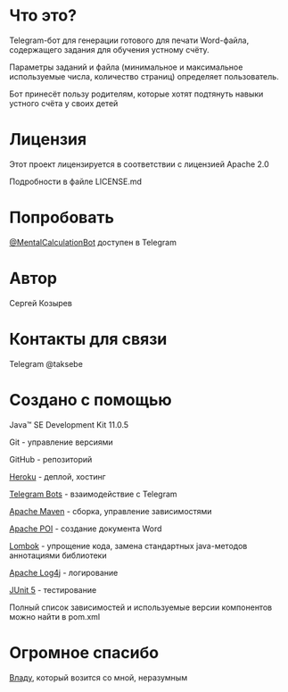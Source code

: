# Что это?

Telegram-бот для генерации готового для печати Word-файла, содержащего задания для обучения устному счёту.

Параметры заданий и файла (минимальное и максимальное используемые числа, количество страниц) определяет пользователь.

Бот принесёт пользу родителям, которые хотят подтянуть навыки устного счёта у своих детей

# Лицензия

Этот проект лицензируется в соответствии с лицензией Apache 2.0

Подробности в файле LICENSE.md

# Попробовать

[@MentalCalculationBot](https://t.me/MentalCalculationBot) доступен в Telegram

# Автор

Сергей Козырев

# Контакты для связи

Telegram @taksebe

# Создано с помощью

Java™ SE Development Kit 11.0.5

Git - управление версиями

GitHub - репозиторий

[Heroku](https://www.heroku.com/) - деплой, хостинг

[Telegram Bots](https://core.telegram.org/bots) - взаимодействие с Telegram

[Apache Maven](https://maven.apache.org/) - сборка, управление зависимостями

[Apache POI](https://poi.apache.org/) - создание документа Word

[Lombok](https://projectlombok.org/) - упрощение кода, замена стандартных java-методов аннотациями библиотеки

[Apache Log4j](https://logging.apache.org/log4j/) - логирование

[JUnit 5](https://junit.org/junit5/) - тестирование

Полный список зависимостей и используемые версии компонентов можно найти в pom.xml

# Огромное спасибо

[Владу](https://github.com/itotx), который возится со мной, неразумным
